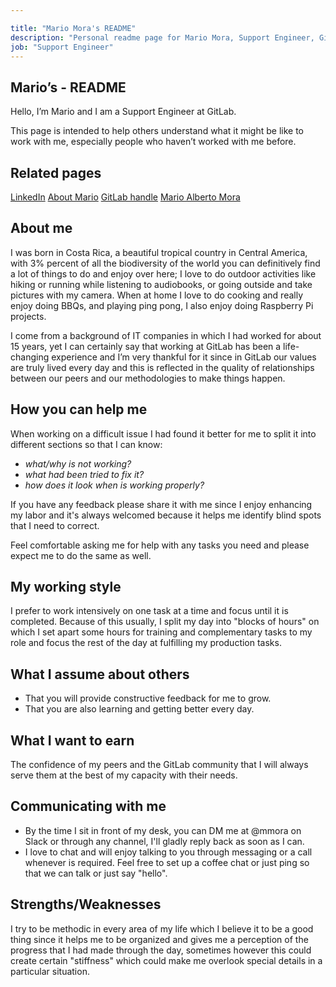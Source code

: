 ```yaml
---

title: "Mario Mora's README"
description: "Personal readme page for Mario Mora, Support Engineer, GitLab"
job: "Support Engineer"
---
```


<!-- This template will help you build out your very own GitLab README, a great tool for transparently letting others know what it's like to work with you, and how you prefer to be communicated with. Each section is optional. You can remove those you aren't comfortable filling out, and add sections that are germane to you. -->


## Mario’s - README

Hello, I’m Mario and I am a Support Engineer at GitLab.

This page is intended to help others understand what it might be like to work with me, especially people who haven’t worked with me before.

## Related pages

[LinkedIn](https://www.linkedin.com/in/mario-mora-41ba9361/)
[About Mario](/handbook/company/team/#mmora)
[GitLab handle](https://gitlab.com/mmora)
[Mario Alberto Mora](https://www.marioalbertomora.com/)

## About me

I was born in Costa Rica, a beautiful tropical country in Central America, with 3% percent of all the biodiversity of the world you can definitively find a lot of things to do and enjoy over here; I love to do outdoor activities like hiking or running while listening to audiobooks, or going outside and take pictures with my camera. When at home I love to do cooking and really enjoy doing BBQs, and playing ping pong, I also enjoy doing Raspberry Pi projects.  

I come from a background of IT companies in which I had worked for about 15 years, yet I can certainly say that working at GitLab has been a life-changing experience and I’m very thankful for it since in GitLab our values are truly lived every day and this is reflected in the quality of relationships between our peers and our methodologies to make things happen.

## How you can help me

When working on a difficult issue I had found it better for me to split it into different sections so that I can know:

* *what/why is not working?*
* *what had been tried to fix it?*
* *how does it look when is working properly?*

If you have any feedback please share it with me since I enjoy enhancing my labor and it's always welcomed because it helps me identify blind spots that I need to correct.

Feel comfortable asking me for help with any tasks you need and please expect me to do the same as well.


## My working style

I prefer to work intensively on one task at a time and focus until it is completed. Because of this usually, I split my day into "blocks of hours" on which I set apart some hours for training and complementary tasks to my role and focus the rest of the day at fulfilling my production tasks.

## What I assume about others

* That you will provide constructive feedback for me to grow.
* That you are also learning and getting better every day.

## What I want to earn

The confidence of my peers and the GitLab community that I will always serve them at the best of my capacity with their needs.

## Communicating with me

* By the time I sit in front of my desk, you can DM me at @mmora on Slack or through any channel, I'll gladly reply back as soon as I can.
* I love to chat and will enjoy talking to you through messaging or a call whenever is required. Feel free to set up a coffee chat or just ping so that we can talk or just say "hello".

## Strengths/Weaknesses

I try to be methodic in every area of my life which I believe it to be a good thing since it helps me to be organized and gives me a perception of the progress that I had made through the day, sometimes however this could create certain "stiffness" which could make me overlook special details in a particular situation.
